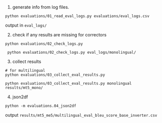 
1. generate info from log files.
```
python evaluations/01_read_eval_logs.py evaluations/eval_logs.csv
```
output in `eval_logs/`

2. check if any results are missing for correctors

```
python evaluations/02_check_logs.py

 python evaluations/02_check_logs.py eval_logs/monolingual/
```

3. collect results
```
# for multilingual
python evaluations/03_collect_eval_results.py

python evaluations/03_collect_eval_results.py monolingual results/mt5_mono/
```


4. json2df

```
python -m evaluations.04_json2df
```
output `results/mt5_me5/multilingual_eval_bleu_score_base_inverter.csv`
